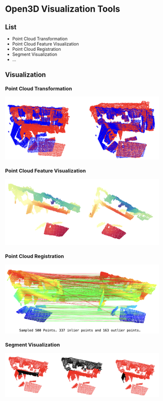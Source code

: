 # Open3D Visualization Tools

## List
- Point Cloud Transformation
- Point Cloud Feature Visualization
- Point Cloud Registration
- Segment Visualization
- ...

## Visualization

### Point Cloud Transformation
<p align="center">
    <img src="assets/pcd-transform.png"/>
</p>

### Point Cloud Feature Visualization
<p align="center">
    <img src="assets/2scene-tsne-feature-visualization.png"/>
</p>

### Point Cloud Registration
<p align="center">
    <img src="assets/inlier-outlier.png"/>
</p>

### Segment Visualization
<p align="center">
    <img src="assets/partial-viz.png"/>
</p>
